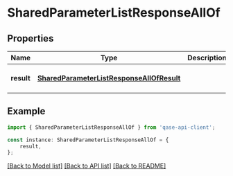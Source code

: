 # SharedParameterListResponseAllOf


## Properties

Name | Type | Description | Notes
------------ | ------------- | ------------- | -------------
**result** | [**SharedParameterListResponseAllOfResult**](SharedParameterListResponseAllOfResult.md) |  | [optional] [default to undefined]

## Example

```typescript
import { SharedParameterListResponseAllOf } from 'qase-api-client';

const instance: SharedParameterListResponseAllOf = {
    result,
};
```

[[Back to Model list]](../README.md#documentation-for-models) [[Back to API list]](../README.md#documentation-for-api-endpoints) [[Back to README]](../README.md)

